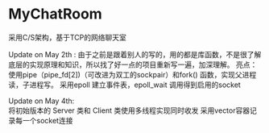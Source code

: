 # MyChatRoom
 采用C/S架构，基于TCP的网络聊天室


Update on May 2th :
    由于之前是跟着别人的写的，用的都是库函数，不是很了解底层的实现原理和知识，所以找了好一点的项目重新写一遍，加深理解。
    亮点：
	使用pipe（pipe_fd[2])（可改进为双工的sockpair）和fork() 函数，实现父进程读，子进程写。 
 	采用epoll 建立事件表，epoll_wait 调用得到启用的socket
    
    
Update on May 4th:    
  	将初始版本的 Server 类和 Client 类使用多线程实现同时收发
	采用vector容器记录每一个socket连接    
